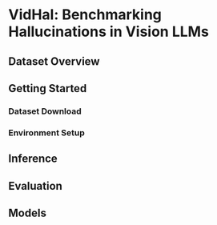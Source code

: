 # VidHal: Benchmarking Hallucinations in Vision LLMs

## Dataset Overview

## Getting Started
### Dataset Download

### Environment Setup

## Inference 

## Evaluation

## Models

